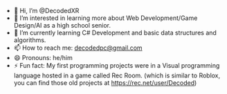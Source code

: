 - 👋 Hi, I’m @DecodedXR
- 👀 I’m interested in learning more about Web Development/Game Design/AI as a high school senior.
- 🌱 I’m currently learning C# Development and basic data structures and algorithms.
- 📫 How to reach me: decodedpc@gmail.com
- 😄 Pronouns: he/him
- ⚡ Fun fact: My first programming projects were in a Visual programming language hosted in a game called Rec Room.
                   (which is similar to Roblox, you can find those old projects at https://rec.net/user/Decoded)

<!---
DecodedXR/DecodedXR is a ✨ special ✨ repository because its `README.md` (this file) appears on your GitHub profile.
You can click the Preview link to take a look at your changes.
--->
